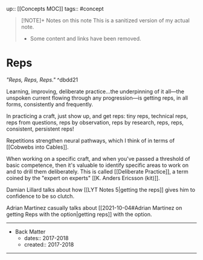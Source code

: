 up:: [[Concepts MOC]]
tags:: #concept 

> [!NOTE]+ Notes on this note
> This is a sanitized version of my actual note. 
> - Some content and links have been removed.

# Reps
*"Reps, Reps, Reps."*   ^dbdd21

Learning, improving, deliberate practice…the underpinning of it all—the unspoken current flowing through any progression—is getting reps, in all forms, consistently and frequently.

In practicing a craft, just show up, and get reps: tiny reps, technical reps, reps from questions, reps by observation, reps by research, reps, reps, consistent, persistent reps! 

Repetitions strengthen neural pathways, which I think of in terms of [[Cobwebs into Cables]].

When working on a specific craft, and when you've passed a threshold of basic competence, then it's valuable to identify specific areas to work on and to drill them deliberately. This is called [[Deliberate Practice]], a term coined by the "expert on experts" [[K. Anders Ericsson (kit)]].

Damian Lillard talks about how [[LYT Notes 5|getting the reps]] gives him to confidence to be so clutch.

Adrian Martinez casually talks about [[2021-10-04#Adrian Martinez on getting Reps with the option|getting reps]] with the option.

---

- Back Matter
	- dates:: 2017-2018
	- created:: 2017-2018

---